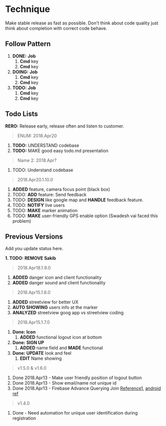 # Technique
Make stable release as fast as possible. Don't think about code quality just think about completion with correct code behave.


Follow Pattern
--------------
1. **DONE:** **Job**
   1. **Cmd** key
   2. **Cmd** key
2. **DOING:** **Job**
   1. **Cmd** key
   2. **Cmd** key
3. **TODO:** **Job**
   1. **Cmd** key
   2. **Cmd** key

Todo Lists
----------
**RERO:** Release early, release often and listen to customer.

> ENUM: 2018.Apr20

1. **TODO:** UNDERSTAND codebase
2. **TODO:** MAKE good easy todo.md presentation 

> Name 2: 2018.Apr?

1. TODO: Understand codebase


> 2018.Apr20.1.10.0
1. **ADDED** feature, camera focus point (black box)
2. TODO: **ADD** feature: Send feedback
3. TODO: **DESIGN** like google map and **HANDLE** feedback feature.
4. TODO: **NOTIFY** live users
5. TODO: **MAKE** marker animation
6. TODO: **MAKE** user-friendly GPS enable option (Swadesh vai faced this problem)

Previous Versions
-----------------
Add you update status here.

**1. TODO: REMOVE Sakib**

> 2018.Apr18.1.9.0
1. **ADDED** danger icon and client functionality
2. **ADDED** danger sound and client functionality

> 2018.Apr15.1.8.0
1. **ADDED** streetview for better UX
2. **AUTO SHOWING** users info at the marker
3. **ANALYZED** streetview goog app vs streetview coding

> 2018.Apr15.1.7.0
1. **Done:** **Icon**
   1. **ADDED** functional logout icon at bottom
1. **Done:** **SIGN UP**
   1. **ADDED** name field and **MADE** functional
2. **Done:** **UPDATE** look and feel
   1. **EDIT** Name showing

> v1.5.0 & v1.6.0
1. Done 2018.Apr13 - Make user friendly position of logout button
2. Done 2018.Apr13 - Show email/name not unique id
3. Done 2018.Apr13 - Firebase Advance Querying Join [Reference1](https://dzone.com/articles/firebase-advance-querying-join-reference), [android ref](https://stackoverflow.com/questions/41135658/how-to-perform-join-query-in-firebase)

> v1.4.0
1. Done - Need automation for unique user identification during registration
